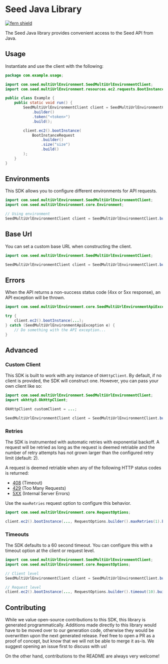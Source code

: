 # Seed Java Library

[![fern shield](https://img.shields.io/badge/%F0%9F%8C%BF-Built%20with%20Fern-brightgreen)](https://buildwithfern.com?utm_source=github&utm_medium=github&utm_campaign=readme&utm_source=Seed%2FJava)

The Seed Java library provides convenient access to the Seed API from Java.

## Usage

Instantiate and use the client with the following:

```java
package com.example.usage;

import com.seed.multiUrlEnvironment.SeedMultiUrlEnvironmentClient;
import com.seed.multiUrlEnvironment.resources.ec2.requests.BootInstanceRequest;

public class Example {
    public static void run() {
        SeedMultiUrlEnvironmentClient client = SeedMultiUrlEnvironmentClient
            .builder()
            .token("<token>")
            .build();

        client.ec2().bootInstance(
            BootInstanceRequest
                .builder()
                .size("size")
                .build()
        );
    }
}
```

## Environments

This SDK allows you to configure different environments for API requests.

```java
import com.seed.multiUrlEnvironment.SeedMultiUrlEnvironmentClient;
import com.seed.multiUrlEnvironment.core.Environment;

// Using environment
SeedMultiUrlEnvironmentClient client = SeedMultiUrlEnvironmentClient.builder().environment(Environment.Production).build();
```

## Base Url

You can set a custom base URL when constructing the client.

```java
import com.seed.multiUrlEnvironment.SeedMultiUrlEnvironmentClient;

SeedMultiUrlEnvironmentClient client = SeedMultiUrlEnvironmentClient.builder().url("https://example.com").build();
```

## Errors

When the API returns a non-success status code (4xx or 5xx response), an API exception will be thrown.

```java
import com.seed.multiUrlEnvironment.core.SeedMultiUrlEnvironmentApiException;

try {
    client.ec2().bootInstance(...);
} catch (SeedMultiUrlEnvironmentApiException e) {
    // Do something with the API exception...
}
```

## Advanced

### Custom Client

This SDK is built to work with any instance of `OkHttpClient`. By default, if no client is provided, the SDK will construct one. 
However, you can pass your own client like so:

```java
import com.seed.multiUrlEnvironment.SeedMultiUrlEnvironmentClient;
import okhttp3.OkHttpClient;

OkHttpClient customClient = ...;

SeedMultiUrlEnvironmentClient client = SeedMultiUrlEnvironmentClient.builder().httpClient(customClient).build();
```

### Retries

The SDK is instrumented with automatic retries with exponential backoff. A request will be retried as long
as the request is deemed retriable and the number of retry attempts has not grown larger than the configured
retry limit (default: 2).

A request is deemed retriable when any of the following HTTP status codes is returned:

- [408](https://developer.mozilla.org/en-US/docs/Web/HTTP/Status/408) (Timeout)
- [429](https://developer.mozilla.org/en-US/docs/Web/HTTP/Status/429) (Too Many Requests)
- [5XX](https://developer.mozilla.org/en-US/docs/Web/HTTP/Status/500) (Internal Server Errors)

Use the `maxRetries` request option to configure this behavior.

```java
import com.seed.multiUrlEnvironment.core.RequestOptions;

client.ec2().bootInstance(..., RequestOptions.builder().maxRetries(1).build());
```

### Timeouts

The SDK defaults to a 60 second timeout. You can configure this with a timeout option at the client or request level.

```java
import com.seed.multiUrlEnvironment.SeedMultiUrlEnvironmentClient;
import com.seed.multiUrlEnvironment.core.RequestOptions;

// Client level
SeedMultiUrlEnvironmentClient client = SeedMultiUrlEnvironmentClient.builder().timeout(10).build();

// Request level
client.ec2().bootInstance(..., RequestOptions.builder().timeout(10).build());
```

## Contributing

While we value open-source contributions to this SDK, this library is generated programmatically.
Additions made directly to this library would have to be moved over to our generation code,
otherwise they would be overwritten upon the next generated release. Feel free to open a PR as
a proof of concept, but know that we will not be able to merge it as-is. We suggest opening
an issue first to discuss with us!

On the other hand, contributions to the README are always very welcome!